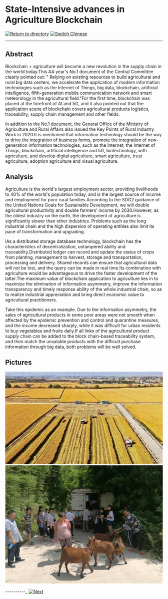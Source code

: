 # State-Intensive advances in Agriculture Blockchain

[![Return to directory](http://img.shields.io/badge/Click-Back-875A7B.svg?style=flat&colorA=8F8F8F)](/)
[![Switch Chinese](http://img.shields.io/badge/Switch-Chinese-875A7B.svg?style=flat&colorA=8F8F8F)](https://doc.shanghaiopen.org.cn/case/1/1.html)

----------

## Abstract

Blockchain + agriculture will become a new revolution in the supply chain in the world today.This AA year's No.1 document of the Central Committee clearly pointed out: " Relying on existing resources to build agricultural and rural big data centers, we accelerate the application of modern information technologies such as the Internet of Things, big data, blockchain, artificial intelligence, fifth-generation mobile communication network and smart meteorology in the agricultural field."For the first time, blockchain was placed at the forefront of AI and 5G, and it also pointed out that the application scene of blockchain covers agricultural products logistics, traceability, supply chain management and other fields.

In addition to the No.1 document, the General Office of the Ministry of Agriculture and Rural Affairs also issued the Key Points of Rural Industry Work in 2020.It is mentioned that information technology should be the way to drive the integration of business forms, promote the integration of new-generation information technologies, such as the Internet, the Internet of Things, blockchain, artificial intelligence and 5G, biotechnology, with agriculture, and develop digital agriculture, smart agriculture, trust agriculture, adoption agriculture and visual agriculture.

## Analysis

Agriculture is the world's largest employment sector, providing livelihoods to 40% of the world's population today, and is the largest source of income and employment for poor rural families.According to the SDG2 guidance of the United Nations Goals for Sustainable Development, we will double agricultural productivity and double farmers' income by 2030.However, as the oldest industry on the earth, the development of agriculture is significantly slower than other industries. Problems such as the long industrial chain and the high dispersion of operating entities also limit its pace of transformation and upgrading.

lAs a distributed storage database technology, blockchain has the characteristics of decentralization, untampered ability and traceability.Distributed ledger can record and update the status of crops from planting, management to harvest, storage and transportation, processing and delivery. Shared records can ensure that agricultural data will not be lost, and the query can be made in real time.Its combination with agriculture would be advantageous to drive the faster development of the latter.The maximum value of blockchain application to agriculture lies in to maximize the elimination of information asymmetry, improve the information transparency and timely response ability of the whole industrial chain, so as to realize industrial appreciation and bring direct economic value to agricultural practitioners.

Take this epidemic as an example. Due to the information asymmetry, the sales of agricultural products in some poor areas were not smooth when affected by the epidemic prevention and control and quarantine measures, and the income decreased sharply, while it was difficult for urban residents to buy vegetables and fruits daily.If all links of the agricultural product supply chain can be added to the block chain-based traceability system, and then match the unsalable products with the difficult purchase information through big data, both problems will be well solved.




## Pictures

![图片](1.1.jpg)
![图片](1.2.jpg)



----------_
 [![Next](http://img.shields.io/badge/View-Next-875A7B.svg?style=flat&colorA=8F8F8F)](https://doc.shanghaiopen.org.cn/case/1/en_2.html)
